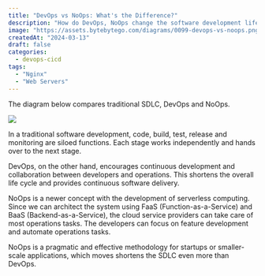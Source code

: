 ```yaml
---
title: "DevOps vs NoOps: What's the Difference?"
description: "How do DevOps, NoOps change the software development lifecycle (SDLC)?"
image: "https://assets.bytebytego.com/diagrams/0099-devops-vs-noops.png"
createdAt: "2024-03-13"
draft: false
categories:
  - devops-cicd
tags:
  - "Nginx"
  - "Web Servers"
---
```


The diagram below compares traditional SDLC, DevOps and NoOps.

![](https://assets.bytebytego.com/diagrams/0099-devops-vs-noops.png)

In a traditional software development, code, build, test, release and monitoring are siloed functions. Each stage works independently and hands over to the next stage.

DevOps, on the other hand, encourages continuous development and collaboration between developers and operations. This shortens the overall life cycle and provides continuous software delivery.

NoOps is a newer concept with the development of serverless computing. Since we can architect the system using FaaS (Function-as-a-Service) and BaaS (Backend-as-a-Service), the cloud service providers can take care of most operations tasks. The developers can focus on feature development and automate operations tasks.

NoOps is a pragmatic and effective methodology for startups or smaller-scale applications, which moves shortens the SDLC even more than DevOps.
